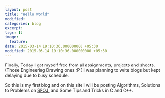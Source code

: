```yaml
---
layout: post
title: "Hello World"
modified:
categories: blog
excerpt:
tags: []
image:
  feature:
date: 2015-03-14 19:10:36.000000000 +05:30
modified: 2015-03-14 19:10:36.000000000 +05:30
---
```


Finally, Today I got myself free from all assignments, projects and sheets. (Those Engineering Drawing ones :P ) I was planning to write blogs but kept delaying due to busy schedule.


So this is my first blog and on this site I will be posting Algorithms, Solutions to Problems on <a href="http://www.spoj.com/" target="_blank">SPOJ </a> and Some Tips and Tricks in C and C++.